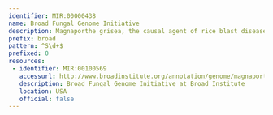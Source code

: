 ```yaml
---
identifier: MIR:00000438
name: Broad Fungal Genome Initiative
description: Magnaporthe grisea, the causal agent of rice blast disease, is one of the most devasting threats to food security worldwide and is a model organism for studying fungal phytopathogenicity and host-parasite interactions. The Magnaporthe comparative genomics database provides accesses to multiple fungal genomes from the Magnaporthaceae family to facilitate the comparative analysis. As part of the Broad Fungal Genome Initiative, the Magnaporthe comparative project includes the finished M. oryzae (formerly M. grisea) genome, as well as the draft assemblies of Gaeumannomyces graminis var. tritici and M. poae.
prefix: broad
pattern: ^S\d+$
prefixed: 0
resources:
 - identifier: MIR:00100569
   accessurl: http://www.broadinstitute.org/annotation/genome/magnaporthe_grisea/GeneDetails.html?sp=
   description: Broad Fungal Genome Initiative at Broad Institute
   location: USA
   official: false
---
```

